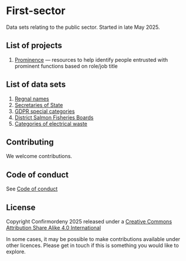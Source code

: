 # First-sector
Data sets relating to the public sector.
Started in late May 2025.

## List of projects
1. [Prominence](/prominence) — resources to help identify people entrusted with prominent functions based on role/job title

## List of data sets 
1. [Regnal names](/regnal_names)
2. [Secretaries of State](/secretaries_of_state)
3. [GDPR special categories](/GDPR)
4. [District Salmon Fisheries Boards](/fisheries)
5. [Categories of electrical waste](/waste_management)

## Contributing

We welcome contributions.

## Code of conduct
See [Code of conduct](CODE_OF_CONDUCT.md)

## License
Copyright Confirmordeny 2025 released under a [Creative Commons Attribution Share Alike 4.0 International](LICENSE.md)

In some cases, it may be possible to make contributions available under other licences. Please get in touch if this is something you would like to explore.

